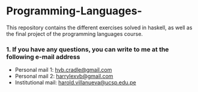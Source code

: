# Programming-Languages-
This repository contains the different exercises solved in haskell, as well as the final project of the programming languages course.  

### 1. If you have any questions, you can write to me at the following e-mail address 
- Personal mail 1: hvb.cradle@gmail.com
- Personal mail 2: harrylexvb@gmail.com
- Institutional mail: harold.villanueva@ucsp.edu.pe

